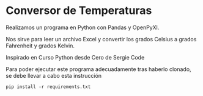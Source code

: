 # Conversor de Temperaturas

Realizamos un programa en Python con Pandas y OpenPyXl.

Nos sirve para leer un archivo Excel y convertir los grados Celsius a grados Fahrenheit y grados Kelvin.

Inspirado en Curso Python desde Cero de Sergie Code

Para poder ejecutar este programa adecuadamente tras haberlo clonado, se debe llevar a cabo esta instrucción 
```
pip install -r requirements.txt
```

